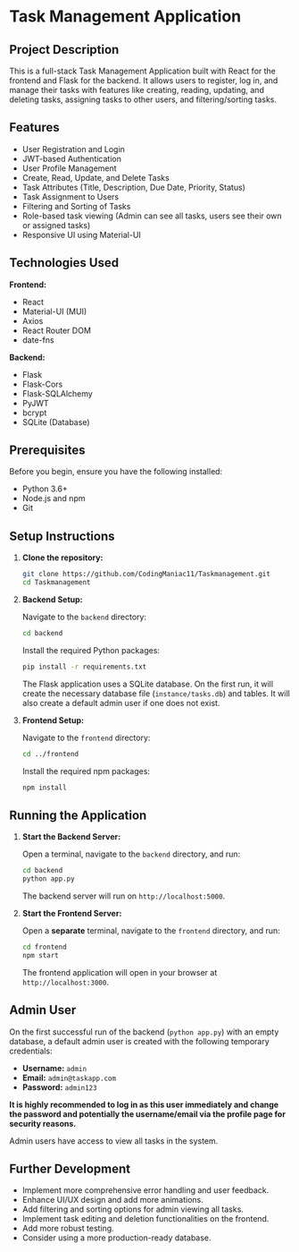 # Task Management Application

## Project Description

This is a full-stack Task Management Application built with React for the frontend and Flask for the backend. It allows users to register, log in, and manage their tasks with features like creating, reading, updating, and deleting tasks, assigning tasks to other users, and filtering/sorting tasks.

## Features

- User Registration and Login
- JWT-based Authentication
- User Profile Management
- Create, Read, Update, and Delete Tasks
- Task Attributes (Title, Description, Due Date, Priority, Status)
- Task Assignment to Users
- Filtering and Sorting of Tasks
- Role-based task viewing (Admin can see all tasks, users see their own or assigned tasks)
- Responsive UI using Material-UI

## Technologies Used

**Frontend:**
- React
- Material-UI (MUI)
- Axios
- React Router DOM
- date-fns

**Backend:**
- Flask
- Flask-Cors
- Flask-SQLAlchemy
- PyJWT
- bcrypt
- SQLite (Database)

## Prerequisites

Before you begin, ensure you have the following installed:

- Python 3.6+
- Node.js and npm
- Git

## Setup Instructions

1.  **Clone the repository:**

    ```bash
    git clone https://github.com/CodingManiac11/Taskmanagement.git
    cd Taskmanagement
    ```

2.  **Backend Setup:**

    Navigate to the `backend` directory:

    ```bash
    cd backend
    ```

    Install the required Python packages:

    ```bash
    pip install -r requirements.txt
    ```

    The Flask application uses a SQLite database. On the first run, it will create the necessary database file (`instance/tasks.db`) and tables. It will also create a default admin user if one does not exist.

3.  **Frontend Setup:**

    Navigate to the `frontend` directory:

    ```bash
    cd ../frontend
    ```

    Install the required npm packages:

    ```bash
    npm install
    ```

## Running the Application

1.  **Start the Backend Server:**

    Open a terminal, navigate to the `backend` directory, and run:

    ```bash
    cd backend
    python app.py
    ```

    The backend server will run on `http://localhost:5000`.

2.  **Start the Frontend Server:**

    Open a **separate** terminal, navigate to the `frontend` directory, and run:

    ```bash
    cd frontend
    npm start
    ```

    The frontend application will open in your browser at `http://localhost:3000`.

## Admin User

On the first successful run of the backend (`python app.py`) with an empty database, a default admin user is created with the following temporary credentials:

-   **Username:** `admin`
-   **Email:** `admin@taskapp.com`
-   **Password:** `admin123`

**It is highly recommended to log in as this user immediately and change the password and potentially the username/email via the profile page for security reasons.**

Admin users have access to view all tasks in the system.

## Further Development

- Implement more comprehensive error handling and user feedback.
- Enhance UI/UX design and add more animations.
- Add filtering and sorting options for admin viewing all tasks.
- Implement task editing and deletion functionalities on the frontend.
- Add more robust testing.
- Consider using a more production-ready database. 
